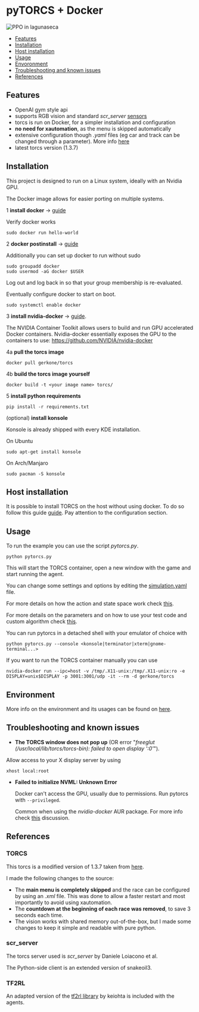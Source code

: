 # pyTORCS + Docker

![PPO in lagunaseca](/media/ppo.gif)

  * [Features](#features)
  * [Installation](#installation)
  * [Host installation](#host-installation)
  * [Usage](#usage)
  * [Envoronment](#environment)
  * [Troubleshooting and known issues](#troubleshooting-and-known-issues)
  * [References](#references)

## Features
* OpenAI gym style api
* supports RGB vision and standard _scr_server_ [sensors](https://github.com/gerkone/pyTORCS-docker/tree/master/driver#sensor-description)
* torcs is run on Docker, for a simpler installation and configuration
* **no need for xautomation**, as the menu is skipped automatically
* extensive configuration though _.yaml_ files (eg car and track can be changed through a parameter). More info [here](https://github.com/gerkone/pyTORCS-docker/tree/master/driver/torcs_client#usage)
* latest torcs version (1.3.7)

## Installation
This project is designed to run on a Linux system, ideally with an Nvidia GPU.

The Docker image allows for easier porting on multiple systems.

1 **install docker** -> [guide](https://docs.docker.com/engine/install/)

Verify docker works
```
sudo docker run hello-world
```

2 **docker postinstall** -> [guide](https://docs.docker.com/engine/install/linux-postinstall/)

Additionally you can set up docker to run without sudo
```
sudo groupadd docker
sudo usermod -aG docker $USER
```
Log out and log back in so that your group membership is re-evaluated.

Eventually configure docker to start on boot.
```
sudo systemctl enable docker
```

3 **install nvidia-docker** -> [guide](https://docs.nvidia.com/datacenter/cloud-native/container-toolkit/install-guide.html#docker).

The NVIDIA Container Toolkit allows users to build and run GPU accelerated Docker containers.
Nvidia-docker essentially exposes the GPU to the containers to use: https://github.com/NVIDIA/nvidia-docker

4a **pull the torcs image**
```
docker pull gerkone/torcs
```

4b **build the torcs image yourself**
```
docker build -t <your image name> torcs/
```

5 **install python requirements**
```
pip install -r requirements.txt
```

(optional) **install konsole**

Konsole is already shipped with every KDE installation.

On Ubuntu
```
sudo apt-get install konsole
```
On Arch/Manjaro
```
sudo pacman -S konsole
```

## Host installation
It is possible to install TORCS on the host without using docker. To do so follow this guide [guide](https://github.com/gerkone/pyTORCS-docker/blob/master/torcs/README.md). Pay attention to the configuration section.

## Usage
To run the example you can use the script _pytorcs.py_.
```
python pytorcs.py
```
This will start the TORCS container, open a new window with the game and start running the agent.

You can change some settings and options by editing the [simulation.yaml](config/simulation.yaml) file.

For more details on how the action and state space work check [this](https://github.com/gerkone/pyTORCS-docker/blob/master/driver/README.md).

For more details on the parameters and on how to use your test code and custom algorithm check [this](https://github.com/gerkone/pyTORCS-docker/blob/master/driver/torcs_client/README.md).

You can run pytorcs in a detached shell with your emulator of choice with
```
python pytorcs.py --console <konsole|terminator|xterm|gnome-terminal...>
```

If you want to run the TORCS container manually you can use
```
nvidia-docker run --ipc=host -v /tmp/.X11-unix:/tmp/.X11-unix:ro -e DISPLAY=unix$DISPLAY -p 3001:3001/udp -it --rm -d gerkone/torcs
```
## Environment
More info on the environment and its usages can be found on [here](https://github.com/gerkone/pyTORCS-docker/tree/master/driver/torcs_client).

## Troubleshooting and known issues
  - __The TORCS window does not pop up__ (OR error "_freeglut (/usr/local/lib/torcs/torcs-bin): failed to open display ':0'_").

  Allow access to your X display server by using
  ```
  xhost local:root
  ```

- __Failed to initialize NVML: Unknown Error__

  Docker can't access the GPU, usually due to permissions. Run pytorcs with ```--privileged```.

  Common when using the _nvidia-docker_ AUR package. For more info check [this](https://bbs.archlinux.org/viewtopic.php?id=266915) discussion.


## References
### TORCS
This torcs is a modified version of 1.3.7 taken from [here](https://github.com/fmirus/torcs-1.3.7).

I made the following changes to the source:
- The **main menu is completely skipped** and the race can be configured by using an _.xml_ file. This was done to allow a faster restart and most importantly to avoid using xautomation.
- The **countdown at the beginning of each race was removed**, to save 3 seconds each time.
- The vision works with shared memory out-of-the-box, but I made some changes to keep it simple and readable with pure python.

### scr_server
The torcs server used is _scr_server_ by Daniele Loiacono et al.

The Python-side client is an extended version of snakeoil3.

### TF2RL
An adapted version of the [tf2rl library](https://github.com/keiohta/tf2rl) by keiohta is included with the agents.
